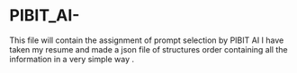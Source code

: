 # PIBIT_AI-
This file will contain the assignment of prompt selection by PIBIT AI 
I have taken my resume and made a json file of structures order containing all the information in a very simple way .

